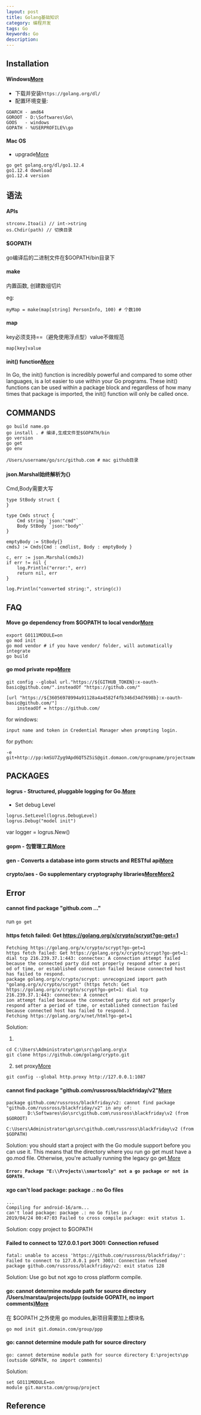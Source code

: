 ```yaml
---
layout: post
title: Golang基础知识
category: 编程开发
tags: Go
keywords: Go
description: 
---
```


## Installation

#### Windows[More](https://blog.csdn.net/weixin_41734700/article/details/80489981)

* 下载并安装`https://golang.org/dl/ `
* 配置环境变量:
```
GOARCH - amd64
GOROOT - D:\Softwares\Go\
GOOS   - windows
GOPATH - %USERPROFILE%\go
```

#### Mac OS

* upgrade[More](https://gist.github.com/nikhita/432436d570b89cab172dcf2894465753)
```
go get golang.org/dl/go1.12.4
go1.12.4 download
go1.12.4 version
```

## 语法

#### APIs

```
strconv.Itoa(i) // int->string
os.Chdir(path) // 切换目录
```

#### $GOPATH

go编译后的二进制文件在$GOPATH/bin目录下

#### make

内置函数, 创建数组切片

eg:

```
myMap = make(map[string] PersonInfo, 100) # 个数100
```

#### map

key必须支持==（避免使用浮点型）value不做规范

```
map[key]value
```

#### init() function[More](https://tutorialedge.net/golang/the-go-init-function/)

In Go, the init() function is incredibly powerful and compared to some other languages, is a lot easier to use within your Go programs. These init() functions can be used within a package block and regardless of how many times that package is imported, the init() function will only be called once.


## COMMANDS

```
go build name.go
go install . # 编译,生成文件至$GOPATH/bin
go version
go get
go env
```

```
/Users/username/go/src/github.com # mac github目录
```

#### json.Marshal始终解析为{}

Cmd,Body需要大写

```
type StBody struct {
}

type Cmds struct {
	Cmd string `json:"cmd"`
	Body StBody `json:"body"`
}

emptyBody := StBody{}
cmdsJ := Cmds{Cmd : cmdlist, Body : emptyBody }

c, err := json.Marshal(cmdsJ)
if err != nil {
	log.Println("error:", err)
	return nil, err
}

log.Println("converted string:", string(c))

```

## FAQ

#### Move go dependency from $GOPATH to local vendor[More](https://stackoverflow.com/questions/17539407/golang-how-to-import-local-packages-without-gopath)

```
export GO111MODULE=on
go mod init
go mod vendor # if you have vendor/ folder, will automatically integrate
go build
```

#### go mod private repo[More](https://gist.github.com/dmitshur/6927554)

```
git config --global url."https://${GITHUB_TOKEN}:x-oauth-basic@github.com/".insteadOf "https://github.com/"
```

```
[url "https://${36056978994a91128a4a4582f4fb346d34d7698b}:x-oauth-basic@github.com/"]
    insteadOf = https://github.com/

```
for windows:
```
input name and token in Credential Manager when prompting login.
```

for python:
```
-e git+http://pp:kmSU7Zyg9Apd6QT5Z5iS@git.domaon.com/groupname/projectname.git@develop#egg=groupname
```


## PACKAGES

#### logrus - Structured, pluggable logging for Go.[More](https://github.com/sirupsen/logrus)

* Set debug Level
```
logrus.SetLevel(logrus.DebugLevel)
logrus.Debug("model init")
```

var logger = logrus.New()

#### gopm - 包管理工具[More](https://www.jianshu.com/p/a7c3aeb0948d)

#### gen - Converts a database into gorm structs and RESTful api[More](https://github.com/smallnest/gen)

#### crypto/aes - Go supplementary cryptography libraries[More](https://github.com/golang/crypto)[More2](https://tutorialedge.net/golang/go-encrypt-decrypt-aes-tutorial/)

## Error

#### cannot find package "github.com ..."

run `go get`

#### https fetch failed: Get https://golang.org/x/crypto/scrypt?go-get=1

```
Fetching https://golang.org/x/crypto/scrypt?go-get=1
https fetch failed: Get https://golang.org/x/crypto/scrypt?go-get=1: dial tcp 216.239.37.1:443: connectex: A connection attempt failed because the connected party did not properly respond after a peri
od of time, or established connection failed because connected host has failed to respond.
package golang.org/x/crypto/scrypt: unrecognized import path "golang.org/x/crypto/scrypt" (https fetch: Get https://golang.org/x/crypto/scrypt?go-get=1: dial tcp 216.239.37.1:443: connectex: A connect
ion attempt failed because the connected party did not properly respond after a period of time, or established connection failed because connected host has failed to respond.)
Fetching https://golang.org/x/net/html?go-get=1
```
Solution:

1.
```
cd C:\Users\Administrator\go\src\golang.org\x
git clone https://github.com/golang/crypto.git
```
2. set proxy[More](https://github.com/golang/go/wiki/GoGetProxyConfig)
```
git config --global http.proxy http://127.0.0.1:1087
```

#### cannot find package "github.com/russross/blackfriday/v2"[More](https://blog.csdn.net/ak47000gb/article/details/79561358)

```
package github.com/russross/blackfriday/v2: cannot find package "github.com/russross/blackfriday/v2" in any of:
        D:\Softwares\Go\src\github.com\russross\blackfriday\v2 (from $GOROOT)
        C:\Users\Administrator\go\src\github.com\russross\blackfriday\v2 (from $GOPATH)
```

Solution:
you should start a project with the Go module support before you can use it. This means that the directory where you run go get must have a go.mod file. Otherwise, you're actually running the legacy go get.[More](https://github.com/tdewolff/minify/issues/235)

#### `Error: Package "E:\\Projects\\smartcooly" not a go package or not in GOPATH.`



#### xgo can't load package: package .: no Go files 

```
...
Compiling for android-16/arm...
can't load package: package .: no Go files in /
2019/04/24 00:47:03 Failed to cross compile package: exit status 1.
```
Solution:
copy project to $GOPATH

#### Failed to connect to 127.0.0.1 port 3001: Connection refused

```
fatal: unable to access 'https://github.com/russross/blackfriday/': Failed to connect to 127.0.0.1 port 3001: Connection refused
package github.com/russross/blackfriday/v2: exit status 128
```
Solution:
Use go but not xgo to cross platform compile.


#### go: cannot determine module path for source directory /Users/marstau/projects/ppp (outside GOPATH, no import comments)[More](https://xguox.me/go-111-modules-vgo.html/)

在 $GOPATH 之外使用 go modules,新项目需要加上模块名
```
go mod init git.domain.com/group/ppp
```

#### go: cannot determine module path for source directory

```
go: cannot determine module path for source directory E:\projects\pp (outside GOPATH, no import comments)
```

Solution:
```
set GO111MODULE=on
module git.marsta.com/group/project
```

## Reference